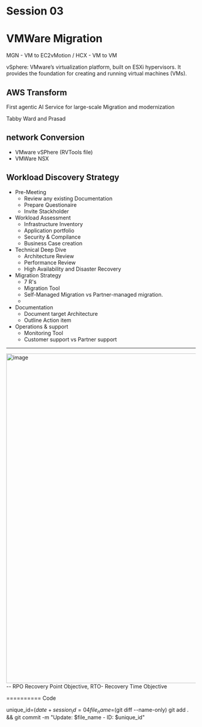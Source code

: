 # Session 03

# VMWare Migration

MGN - VM to EC2vMotion / HCX - VM to VM

vSphere: VMware’s virtualization platform, built on ESXi hypervisors. It provides the foundation for creating and running virtual machines (VMs).


## AWS Transform
First agentic AI Service for large-scale Migration and modernization


Tabby Ward and Prasad 

## network Conversion
- VMware vSPhere (RVTools file)
- VMWare NSX 

## Workload Discovery Strategy
- Pre-Meeting 
  - Review any existing Documentation
  - Prepare Questionaire
  - Invite Stackholder
- Workload Assessment
  - Infrastructure Inventory
  - Application portfolio
  - Security & Compilance 
  - Business Case creation
- Technical Deep Dive 
  - Architecture Review
  - Performance Review
  - High Availability and Disaster Recovery
- Migration Strategy
  - 7 R's 
  - Migration Tool
  - Self-Managed Migration vs Partner-managed migration.
  -  
- Documentation
  - Document target Architecture
  - Outline Action item
- Operations & support
  - Monitoring Tool
  - Customer support vs Partner support

---
<img width="1387" height="875" alt="image" src="https://github.com/user-attachments/assets/c7c4d82e-d226-48c2-914b-e59be6925592" />
--
RPO Recovery Point Objective, RTO- Recovery Time Objective




==========
Code 

unique_id=$(date +%Y%m%d%H%M%S)
session_id=04
file_name=$(git diff --name-only)
git add . && git commit -m "Update: $file_name - ID: $unique_id"